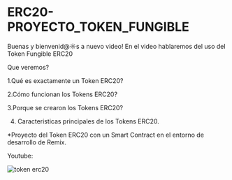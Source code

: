 # ERC20-PROYECTO_TOKEN_FUNGIBLE

Buenas y bienvenid@☼s a nuevo video! En el video hablaremos del uso del Token Fungible ERC20

Que veremos?

1.Qué es exactamente un Token ERC20?

2.Cómo funcionan los Tokens ERC20?

3.Porque se crearon los Tokens ERC20?

4. Caracteristicas principales de los Tokens ERC20.

*Proyecto del Token ERC20 con un Smart Contract en el entorno de desarrollo de Remix.

Youtube:

![token erc20](https://user-images.githubusercontent.com/101588200/174887584-921b35a2-05c5-439d-9ff1-751faf514ef9.png)
